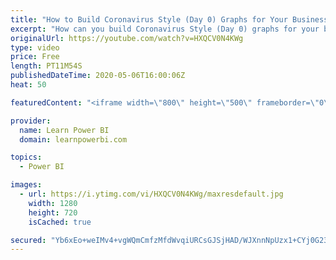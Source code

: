 ```yaml
---
title: "How to Build Coronavirus Style (Day 0) Graphs for Your Business using Power BI 📊"
excerpt: "How can you build Coronavirus Style (Day 0) graphs for your business data in Power BI? So you can compare items side-by-side even if they had different start dates? Example: - Projects with Different Start Dates - Employees with different Hire Dates - Advertising Campaigns with different Run Dates and"
originalUrl: https://youtube.com/watch?v=HXQCV0N4KWg
type: video
price: Free
length: PT11M54S
publishedDateTime: 2020-05-06T16:00:06Z
heat: 50

featuredContent: "<iframe width=\"800\" height=\"500\" frameborder=\"0\" src=\"https://www.youtube.com/embed/HXQCV0N4KWg\" allow=\"accelerometer; autoplay; encrypted-media; gyroscope; picture-in-picture\" allowfullscreen></iframe>"

provider:
  name: Learn Power BI
  domain: learnpowerbi.com

topics:
  - Power BI

images:
  - url: https://i.ytimg.com/vi/HXQCV0N4KWg/maxresdefault.jpg
    width: 1280
    height: 720
    isCached: true

secured: "Yb6xEo+weIMv4+vgWQmCmfzMfdWvqiURCsGJSjHAD/WJXnnNpUzx1+CYj0G238aqDVVrZ4/2O+JyqFuJPehUs6QQdguO4j4a3KuYHQwPVsJ05UNv6z8iBfpNZn4DT3J9bZOW9U0KVbrAWeVpDr8rvIGWyUtPialcGvRG7T9SGYLGSp5MgB8CtqErKANYBfc7H+OUs9t/NXt1ZIO+ao5tm/3naCqPZ37lw9k0Qm36ga4le3JUA2fbaRBfu5xX05J6MATCl1gDgbPxyPXOmuehTCgZzM5qeMyo/DkemPejLTqjjTjY43e9PiZ6prVlJnIo49eamFzcYB5HwHe5MBX+HsA0MYUI1vgvgUAwcPh49qktpKqCgHJDtua7lWHOu3mpXZpjHWaWZApaB6EmRYdrsfV/Exv0BUAvJdXr/1U5F/g=;+x9MOdYOW/uag1gmYxrudw=="
---
```


